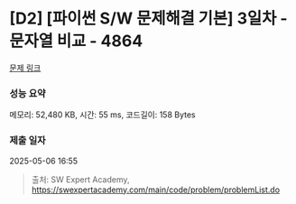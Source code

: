 # [D2] [파이썬 S/W 문제해결 기본] 3일차 - 문자열 비교 - 4864 

[문제 링크](https://swexpertacademy.com/main/code/problem/problemDetail.do?contestProbId=AWTQRytKQJ0DFAVT) 

### 성능 요약

메모리: 52,480 KB, 시간: 55 ms, 코드길이: 158 Bytes

### 제출 일자

2025-05-06 16:55



> 출처: SW Expert Academy, https://swexpertacademy.com/main/code/problem/problemList.do